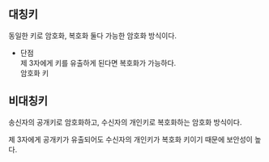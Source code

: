 ## 대칭키

동일한 키로 암호화, 복호화 둘다 가능한 암호화 방식이다.

- 단점  
   제 3자에게 키를 유출하게 된다면 복호화가 가능하다.  
   암호화 키

## 비대칭키

송신자의 공개키로 암호화하고, 수신자의 개인키로 복호화하는 암호화 방식이다.

제 3자에게 공개키가 유출되어도 수신자의 개인키가 복호화 키이기 때문에 보안성이 높다.
